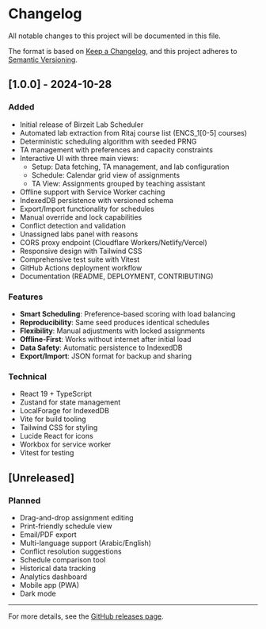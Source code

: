 # Changelog

All notable changes to this project will be documented in this file.

The format is based on [Keep a Changelog](https://keepachangelog.com/en/1.0.0/),
and this project adheres to [Semantic Versioning](https://semver.org/spec/v2.0.0.html).

## [1.0.0] - 2024-10-28

### Added
- Initial release of Birzeit Lab Scheduler
- Automated lab extraction from Ritaj course list (ENCS_1[0-5] courses)
- Deterministic scheduling algorithm with seeded PRNG
- TA management with preferences and capacity constraints
- Interactive UI with three main views:
  - Setup: Data fetching, TA management, and lab configuration
  - Schedule: Calendar grid view of assignments
  - TA View: Assignments grouped by teaching assistant
- Offline support with Service Worker caching
- IndexedDB persistence with versioned schema
- Export/Import functionality for schedules
- Manual override and lock capabilities
- Conflict detection and validation
- Unassigned labs panel with reasons
- CORS proxy endpoint (Cloudflare Workers/Netlify/Vercel)
- Responsive design with Tailwind CSS
- Comprehensive test suite with Vitest
- GitHub Actions deployment workflow
- Documentation (README, DEPLOYMENT, CONTRIBUTING)

### Features
- **Smart Scheduling**: Preference-based scoring with load balancing
- **Reproducibility**: Same seed produces identical schedules
- **Flexibility**: Manual adjustments with locked assignments
- **Offline-First**: Works without internet after initial load
- **Data Safety**: Automatic persistence to IndexedDB
- **Export/Import**: JSON format for backup and sharing

### Technical
- React 19 + TypeScript
- Zustand for state management
- LocalForage for IndexedDB
- Vite for build tooling
- Tailwind CSS for styling
- Lucide React for icons
- Workbox for service worker
- Vitest for testing

## [Unreleased]

### Planned
- Drag-and-drop assignment editing
- Print-friendly schedule view
- Email/PDF export
- Multi-language support (Arabic/English)
- Conflict resolution suggestions
- Schedule comparison tool
- Historical data tracking
- Analytics dashboard
- Mobile app (PWA)
- Dark mode

---

For more details, see the [GitHub releases page](https://github.com/yourusername/birzeit-lab-scheduler/releases).
